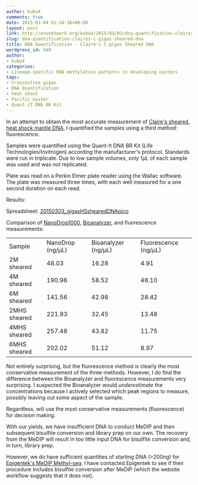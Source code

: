 ```yaml
---
author: kubu4
comments: true
date: 2015-03-04 01:24:16+00:00
layout: post
link: http://onsnetwork.org/kubu4/2015/03/03/dna-quantification-claires-c-gigas-sheared-dna/
slug: dna-quantification-claires-c-gigas-sheared-dna
title: DNA Quantification - Claire's C.gigas Sheared DNA
wordpress_id: 549
author:
- kubu4
categories:
- Lineage-specific DNA methylation patterns in developing oysters
tags:
- Crassostrea gigas
- DNA Quantification
- heat shock
- Pacific oyster
- Quant-iT DNA BR Kit
---
```


In an attempt to obtain the most accurate measurement of [Claire's sheared, heat shock mantle DNA](http://onsnetwork.org/kubu4/2015/02/20/bioanalyzer-c-gigas-sheared-dna-from-20140108/), I quantified the samples using a third method: fluorescence.

Samples were quantified using the Quant-It DNA BR Kit (Life Technologies/Invitrogen) according the manufacturer's protocol. Standards were run in triplicate. Due to low sample volumes, only 1μL of each sample was used and was _not_ replicated.


Plate was read on a Perkin Elmer plate reader using the Wallac software. The plate was measured three times, with each well measured for a one second duration on each read.



Results:

Spreadsheet: [20150303_gigasHSshearedDNApico](https://docs.google.com/spreadsheets/d/16kRwiOanld9XuC-wfpbiTpcNgnFX_kTgVSoZiy-9ySg/edit?usp=sharing)







Comparison of [NanoDrop1000](http://onsnetwork.org/kubu4/2015/02/26/dna-quantification-claires-sheared-c-gigas-mantle-heat-shock-samples/), [Bioanalyzer](http://onsnetwork.org/kubu4/2015/02/20/bioanalyzer-c-gigas-sheared-dna-from-20140108/), and fluorescence measurements:

<table >
<tbody >
<tr >

<td >Sample
</td>

<td >NanoDrop (ng/μL)
</td>

<td >Bioanalyzer (ng/μL)
</td>

<td >Fluorescence (ng/μL)
</td>
</tr>
<tr >

<td >2M sheared
</td>

<td >48.03
</td>

<td >16.28
</td>

<td >4.91
</td>
</tr>
<tr >

<td >4M sheared
</td>

<td >190.96
</td>

<td >58.52
</td>

<td >48.10
</td>
</tr>
<tr >

<td >6M sheared
</td>

<td >141.56
</td>

<td >42.98
</td>

<td >28.42
</td>
</tr>
<tr >

<td >2MHS sheared
</td>

<td >221.93
</td>

<td >32.45
</td>

<td >13.48
</td>
</tr>
<tr >

<td >4MHS sheared
</td>

<td >257.48
</td>

<td >43.82
</td>

<td >11.75
</td>
</tr>
<tr >

<td >6MHS sheared
</td>

<td >202.02
</td>

<td >51.12
</td>

<td >8.97
</td>
</tr>
</tbody>
</table>



Not entirely surprising, but the fluorescence method is clearly the most conservative measurement of the three methods. However, I do find the difference between the Bioanalyzer and fluorescence measurements very surprising. I suspected the Bioanalyzer would _underestimate_ the concentrations because I actively selected which peak regions to measure, possibly leaving out some aspect of the sample.

Regardless, will use the most conservative measurements (fluorescence) for decision making.

With our yields, we have insufficient DNA to conduct MeDIP and then subsequent bisulfite conversion and library prep on our own. The recovery from the MeDIP will result in too little input DNA for bisulfite conversion and, in turn, library prep.

However, we do have sufficient quantities of starting DNA (>200ng) for [Epigentek's MeDIP Methyl-seq](http://www.epigentek.com/services/sample-submission-instructions/). I have contacted Epigentek to see if their procedure includes bisulfite conversion after MeDIP (which the website workflow suggests that it does _not_).
